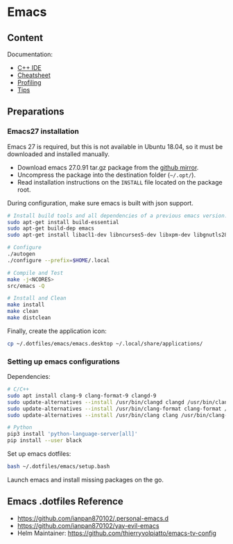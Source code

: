# Emacs

## Content

Documentation:
- [C++ IDE](doc/cpp_ide.md)
- [Cheatsheet](doc/cheatsheet.md)
- [Profiling](doc/profiling.md)
- [Tips](doc/tips.md)

## Preparations

### Emacs27 installation 

Emacs 27 is required, but this is not available in Ubuntu 18.04, so it must be downloaded and installed manually.
- Download emacs 27.0.91 tar.gz package from the [github mirror](https://github.com/emacs-mirror/emacs/releases).
- Uncompress the package into the destination folder (`~/.opt/`).
- Read installation instructions on the `INSTALL` file located on the package root.

During configuration, make sure emacs is built with json support.
```bash
# Install build tools and all dependencies of a previous emacs version:
sudo apt-get install build-essential
sudo apt-get build-dep emacs
sudo apt-get install libacl1-dev libncurses5-dev libxpm-dev libgnutls28-dev texinfo gsfonts-x11 libjansson-dev

# Configure
./autogen
./configure --prefix=$HOME/.local

# Compile and Test
make -j<NCORES>
src/emacs -Q

# Install and Clean
make install
make clean
make distclean
```

Finally, create the application icon:
```bash
cp ~/.dotfiles/emacs/emacs.desktop ~/.local/share/applications/
```

### Setting up emacs configurations

Dependencies:
```bash
# C/C++
sudo apt install clang-9 clang-format-9 clangd-9
sudo update-alternatives --install /usr/bin/clangd clangd /usr/bin/clangd-9 100
sudo update-alternatives --install /usr/bin/clang-format clang-format /usr/bin/clang-format-9 100
sudo update-alternatives --install /usr/bin/clang clang /usr/bin/clang-9 100

# Python
pip3 install 'python-language-server[all]'
pip install --user black
```

Set up emacs dotfiles:
```bash
bash ~/.dotfiles/emacs/setup.bash
```

Launch emacs and install missing packages on the go.


## Emacs .dotfiles Reference

- https://github.com/ianpan870102/.personal-emacs.d
- https://github.com/ianpan870102/yay-evil-emacs
- Helm Maintainer: https://github.com/thierryvolpiatto/emacs-tv-config
